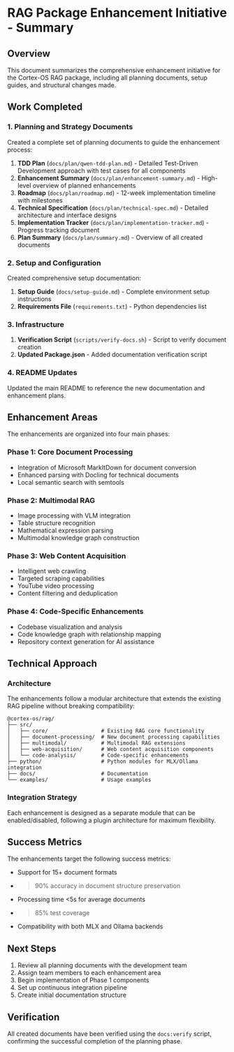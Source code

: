 # RAG Package Enhancement Initiative - Summary

## Overview

This document summarizes the comprehensive enhancement initiative for the Cortex-OS RAG package, including all planning documents, setup guides, and structural changes made.

## Work Completed

### 1. Planning and Strategy Documents

Created a complete set of planning documents to guide the enhancement process:

1. **TDD Plan** (`docs/plan/qwen-tdd-plan.md`) - Detailed Test-Driven Development approach with test cases for all components
2. **Enhancement Summary** (`docs/plan/enhancement-summary.md`) - High-level overview of planned enhancements
3. **Roadmap** (`docs/plan/roadmap.md`) - 12-week implementation timeline with milestones
4. **Technical Specification** (`docs/plan/technical-spec.md`) - Detailed architecture and interface designs
5. **Implementation Tracker** (`docs/plan/implementation-tracker.md`) - Progress tracking document
6. **Plan Summary** (`docs/plan/summary.md`) - Overview of all created documents

### 2. Setup and Configuration

Created comprehensive setup documentation:

1. **Setup Guide** (`docs/setup-guide.md`) - Complete environment setup instructions
2. **Requirements File** (`requirements.txt`) - Python dependencies list

### 3. Infrastructure

1. **Verification Script** (`scripts/verify-docs.sh`) - Script to verify document creation
2. **Updated Package.json** - Added documentation verification script

### 4. README Updates

Updated the main README to reference the new documentation and enhancement plans.

## Enhancement Areas

The enhancements are organized into four main phases:

### Phase 1: Core Document Processing
- Integration of Microsoft MarkItDown for document conversion
- Enhanced parsing with Docling for technical documents
- Local semantic search with semtools

### Phase 2: Multimodal RAG
- Image processing with VLM integration
- Table structure recognition
- Mathematical expression parsing
- Multimodal knowledge graph construction

### Phase 3: Web Content Acquisition
- Intelligent web crawling
- Targeted scraping capabilities
- YouTube video processing
- Content filtering and deduplication

### Phase 4: Code-Specific Enhancements
- Codebase visualization and analysis
- Code knowledge graph with relationship mapping
- Repository context generation for AI assistance

## Technical Approach

### Architecture
The enhancements follow a modular architecture that extends the existing RAG pipeline without breaking compatibility:

```
@cortex-os/rag/
├── src/
│   ├── core/                 # Existing RAG core functionality
│   ├── document-processing/  # New document processing capabilities
│   ├── multimodal/           # Multimodal RAG extensions
│   ├── web-acquisition/      # Web content acquisition components
│   └── code-analysis/        # Code-specific enhancements
├── python/                   # Python modules for MLX/Ollama integration
├── docs/                     # Documentation
└── examples/                 # Usage examples
```

### Integration Strategy
Each enhancement is designed as a separate module that can be enabled/disabled, following a plugin architecture for maximum flexibility.

## Success Metrics

The enhancements target the following success metrics:
- Support for 15+ document formats
- >90% accuracy in document structure preservation
- Processing time <5s for average documents
- >85% test coverage
- Compatibility with both MLX and Ollama backends

## Next Steps

1. Review all planning documents with the development team
2. Assign team members to each enhancement area
3. Begin implementation of Phase 1 components
4. Set up continuous integration pipeline
5. Create initial documentation structure

## Verification

All created documents have been verified using the `docs:verify` script, confirming the successful completion of the planning phase.